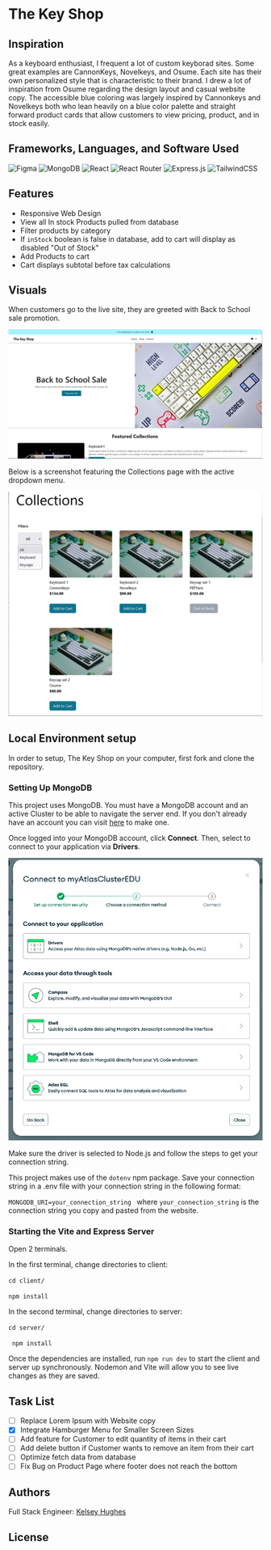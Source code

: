 # The Key Shop

## Inspiration 
As a keyboard enthusiast, I frequent a lot of custom keyborad sites. Some great examples are CannonKeys, Novelkeys, and Osume. Each site has their own personalized style that is characteristic to their brand. I drew a lot of inspiration from Osume regarding the design layout and casual website copy. The accessible blue coloring was largely inspired by Cannonkeys and Novelkeys both who lean heavily on a blue color palette and straight forward product cards that allow customers to view pricing, product, and in stock easily.

## Frameworks, Languages, and Software Used 
![Figma](https://img.shields.io/badge/figma-%23F24E1E.svg?style=for-the-badge&logo=figma&logoColor=white) 
![MongoDB](https://img.shields.io/badge/MongoDB-%234ea94b.svg?style=for-the-badge&logo=mongodb&logoColor=white)
![React](https://img.shields.io/badge/react-%2320232a.svg?style=for-the-badge&logo=react&logoColor=%2361DAFB)
![React Router](https://img.shields.io/badge/React_Router-CA4245?style=for-the-badge&logo=react-router&logoColor=white)
![Express.js](https://img.shields.io/badge/express.js-%23404d59.svg?style=for-the-badge&logo=express&logoColor=%2361DAFB)
![TailwindCSS](https://img.shields.io/badge/tailwindcss-%2338B2AC.svg?style=for-the-badge&logo=tailwind-css&logoColor=white)

## Features 
- Responsive Web Design
- View all In stock Products pulled from database 
- Filter products by category
- If ```inStock``` boolean is false in database, add to cart will display as disabled "Out of Stock"
- Add Products to cart
- Cart displays subtotal before tax calculations

## Visuals
When customers go to the live site, they are greeted with Back to School sale promotion.

![Landing page displaying Back to School Sale](image-1.png) 

Below is a screenshot featuring the Collections page with the active dropdown menu. 

![Collections Page with active dropdown menu displayed](image-3.png)

## Local Environment setup
In order to setup, The Key Shop on your computer, first fork and clone the repository.

### Setting Up MongoDB

This project uses MongoDB. You must have a MongoDB account and an active Cluster to be able to navigate the server end. If you don't already have an account you can visit [here](https://www.mongodb.com/cloud/atlas/register) to make one.

Once logged into your MongoDB account, click **Connect**. Then, select to connect to your application via **Drivers**. 

![Picture of Connect to Cluster settings](image.png)

Make sure the driver is selected to Node.js and follow the steps to get your connection string.

This project makes use of the ```dotenv``` npm package. Save your connection string in a .env file with your connection string in the following format: 

```MONGODB_URI=your_connection_string ``` where ```your_connection_string``` is the connection string you copy and pasted from the website.

### Starting the Vite and Express Server

Open 2 terminals.

In the first terminal, change directories to client: 

``` cd client/ ```

``` npm install ```

In the second terminal, change directories to server: 

```cd server/```

``` npm install```

Once the dependencies are installed, run ```npm run dev``` to start the client and server up synchronously. Nodemon and Vite will allow you to see live changes as they are saved.

## Task List 
- [ ] Replace Lorem Ipsum with Website copy
- [x] Integrate Hamburger Menu for Smaller Screen Sizes
- [ ] Add feature for Customer to edit quantity of items in their cart
- [ ] Add delete button if Customer wants to remove an item from their cart
- [ ] Optimize fetch data from database 
- [ ] Fix Bug on Product Page where footer does not reach the bottom

## Authors
Full Stack Engineer: [Kelsey Hughes](https://github.com/kelbri10)

## License 